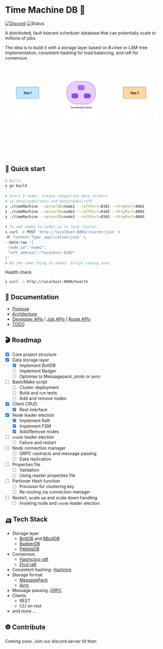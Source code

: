 # Time Machine DB 🐓
[![Discord](https://img.shields.io/badge/Discord-%235865F2.svg?style=for-the-badge&logo=discord&logoColor=white)](https://discord.gg/pDGNPj3dTM) 
![Status](https://img.shields.io/badge/Status-Ideation-ffb3ff?style=for-the-badge)

A distributed, fault tolerant scheduler database that can potentially scale to millions of jobs. 

The idea is to build it with a storage layer based on B+tree or LSM-tree implementation, consistent hashing for load balancing, and raft for consensus.

![Cluster animation](/docs/images/cluster_animation.gif)

## 🎯 Quick start
```bash
# Build 
❯ go build 

# Start 3 nodes. Create respective data folders 
# as data/node1/data and data/node1/raft
❯ ./timeMachine --serverID=node1 --raftPort=8101 --httpPort=8001
❯ ./timeMachine --serverID=node2 --raftPort=8102 --httpPort=8002
❯ ./timeMachine --serverID=node3 --raftPort=8103 --httpPort=8003

# To add node2 to node1 as to form cluster
❯ curl -X POST 'http://localhost:8001/cluster/join' \
-H 'Content-Type: application/json' \
--data-raw '{
 "node_id":"node2",
 "raft_address":"localhost:8102"
}'
# Do the same thing to node3. Script coming soon
```

Health check
```bash
❯ curl -v http://localhost:8000/health
```

## 🧬 Documentation
- [Purpose](./docs/Purpose.md)
- [Architecture](./docs/Architecture.md)
- [Developer APIs](./docs/DevAPI.md) | [Job APIs](./docs/DevAPI.md#-job-apis) | [Route APIs](./docs/DevAPI.md#-route-apis)
- [TODO](./docs/TODO.md)

## 🎬 Roadmap
- [x] Core project structure
- [x] Data storage layer
    - [x] Implement BoltDB
    - [ ] Implement Badger
    - [ ] Optimise to Messagepack, proto or avro
- [ ] Bash/Make script
    - [ ] Cluster deployment
    - [ ] Build and run tests
    - [ ] Add and remove nodes
- [x] Client CRUD
    - [x] Rest interface
- [x] Node leader election
    - [x] Implement Raft
    - [x] Implement FSM
    - [x] Add/Remove nodes
- [ ] `vnode` leader election
    - [ ] Failure and restart
- [ ] Node connection manager
    - [ ] GRPC contracts and message passing
    - [ ] Data replication
- [ ] Properties file
    - [ ] Validation
    - [ ] Using master properties file
- [ ] Partioner Hash function
    - [ ] Provision for clustering key
    - [ ] Re-routing via connection manager
- [ ] Restart, scale up and scale down handling
    - [ ] Invoking node and `vnode` leader election

## 🛺 Tech Stack
* Storage layer
    * [BoltDB](https://github.com/boltdb/bolt) and [BBoltDB](https://github.com/etcd-io/bbolt)
    * [BadgerDB](https://github.com/dgraph-io/badger)
    * [PebbleDB](https://github.com/cockroachdb/pebble)
* Consensus
    * [Hashicorp raft](https://github.com/hashicorp/raft)
    * [Etcd raft](https://github.com/etcd-io/etcd/tree/main/raft)
* Consistent hashing: [Hashring](https://github.com/serialx/hashring)
* Storage format
    * [MessagePack](https://github.com/vmihailenco/msgpack)
    * [Avro](https://github.com/hamba/avro)
* Message passing: [GRPC](https://github.com/grpc/grpc-go)
* Clients
    * REST
    * CLI on rest
* and more ...

## ⚽ Contribute
Coming soon. Join our discord server till then
